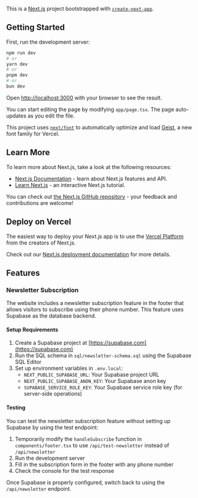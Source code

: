 This is a [Next.js](https://nextjs.org) project bootstrapped with [`create-next-app`](https://nextjs.org/docs/app/api-reference/cli/create-next-app).

## Getting Started

First, run the development server:

```bash
npm run dev
# or
yarn dev
# or
pnpm dev
# or
bun dev
```

Open [http://localhost:3000](http://localhost:3000) with your browser to see the result.

You can start editing the page by modifying `app/page.tsx`. The page auto-updates as you edit the file.

This project uses [`next/font`](https://nextjs.org/docs/app/building-your-application/optimizing/fonts) to automatically optimize and load [Geist](https://vercel.com/font), a new font family for Vercel.

## Learn More

To learn more about Next.js, take a look at the following resources:

- [Next.js Documentation](https://nextjs.org/docs) - learn about Next.js features and API.
- [Learn Next.js](https://nextjs.org/learn) - an interactive Next.js tutorial.

You can check out [the Next.js GitHub repository](https://github.com/vercel/next.js) - your feedback and contributions are welcome!

## Deploy on Vercel

The easiest way to deploy your Next.js app is to use the [Vercel Platform](https://vercel.com/new?utm_medium=default-template&filter=next.js&utm_source=create-next-app&utm_campaign=create-next-app-readme) from the creators of Next.js.

Check out our [Next.js deployment documentation](https://nextjs.org/docs/app/building-your-application/deploying) for more details.

## Features

### Newsletter Subscription

The website includes a newsletter subscription feature in the footer that allows visitors to subscribe using their phone number. This feature uses Supabase as the database backend.

#### Setup Requirements

1. Create a Supabase project at [https://supabase.com](https://supabase.com)
2. Run the SQL schema in `sql/newsletter-schema.sql` using the Supabase SQL Editor
3. Set up environment variables in `.env.local`:
   - `NEXT_PUBLIC_SUPABASE_URL`: Your Supabase project URL
   - `NEXT_PUBLIC_SUPABASE_ANON_KEY`: Your Supabase anon key
   - `SUPABASE_SERVICE_ROLE_KEY`: Your Supabase service role key (for server-side operations)

#### Testing

You can test the newsletter subscription feature without setting up Supabase by using the test endpoint:

1. Temporarily modify the `handleSubscribe` function in `components/footer.tsx` to use `/api/test-newsletter` instead of `/api/newsletter`
2. Run the development server
3. Fill in the subscription form in the footer with any phone number
4. Check the console for the test response

Once Supabase is properly configured, switch back to using the `/api/newsletter` endpoint.
